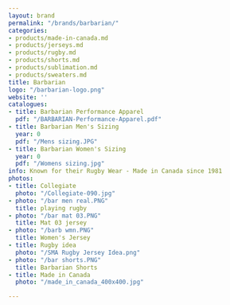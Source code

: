 ```yaml
---
layout: brand
permalink: "/brands/barbarian/"
categories:
- products/made-in-canada.md
- products/jerseys.md
- products/rugby.md
- products/shorts.md
- products/sublimation.md
- products/sweaters.md
title: Barbarian
logo: "/barbarian-logo.png"
website: ''
catalogues:
- title: Barbarian Performance Apparel
  pdf: "/BARBARIAN-Performance-Apparel.pdf"
- title: Barbarian Men's Sizing
  year: 0
  pdf: "/Mens sizing.JPG"
- title: Barbarian Women's Sizing
  year: 0
  pdf: "/Womens sizing.jpg"
info: Known for their Rugby Wear - Made in Canada since 1981
photos:
- title: Collegiate
  photo: "/Collegiate-090.jpg"
- photo: "/bar men real.PNG"
  title: playing rugby
- photo: "/bar mat 03.PNG"
  title: Mat 03 jersey
- photo: "/barb wmn.PNG"
  title: Women's Jersey
- title: Rugby idea
  photo: "/SMA Rugby Jersey Idea.png"
- photo: "/bar shorts.PNG"
  title: Barbarian Shorts
- title: Made in Canada
  photo: "/made_in_canada_400x400.jpg"

---
```

